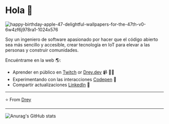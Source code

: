 # Hola 💬
![happy-birthday-apple-47-delightful-wallpapers-for-the-47th-v0-6w4zf6j978ra1-1024x576](https://github.com/user-attachments/assets/653d4deb-c751-46c1-a766-2c91761e9318)


Soy un ingeniero de software apasionado por hacer que el código abierto sea más sencillo y accesible, crear tecnología en IoT para elevar a las personas y construir comunidades.

Encuéntrame en la web 🌎:
- Aprender en público en <a href="https://www.twitch.tv">Twitch</a> or <a href="https://www..">Drey.dev</a> 📹 ✍🏾
- Experimentando con las interacciones <a href="https://codepen.io/pen/"> Codepen</a> 🏓
- Compartir actualizaciones <a href="https://www.linkedin.com/in/julio-melendez-ramos-630a202a0/">LinkedIn</a> 💼


---
⭐️ From [Drey](https://github.com/Dreyuix)
 
---
![Anurag's GitHub stats](https://github-readme-stats.vercel.app/api?username=Dreyuix&show_icons=true&theme=transparent)


<!--
**Dreyuix/Dreyuix** is a ✨ _special_ ✨ repository because its `README.md` (this file) appears on your GitHub profile.

Here are some ideas to get you started:

- 🔭 I’m currently working on ...
- 🌱 I’m currently learning ...
- 👯 I’m looking to collaborate on ...
- 🤔 I’m looking for help with ...
- 💬 Ask me about ...
- 📫 How to reach me: ...
- 😄 Pronouns: ...
- ⚡ Fun fact: ...
-->
